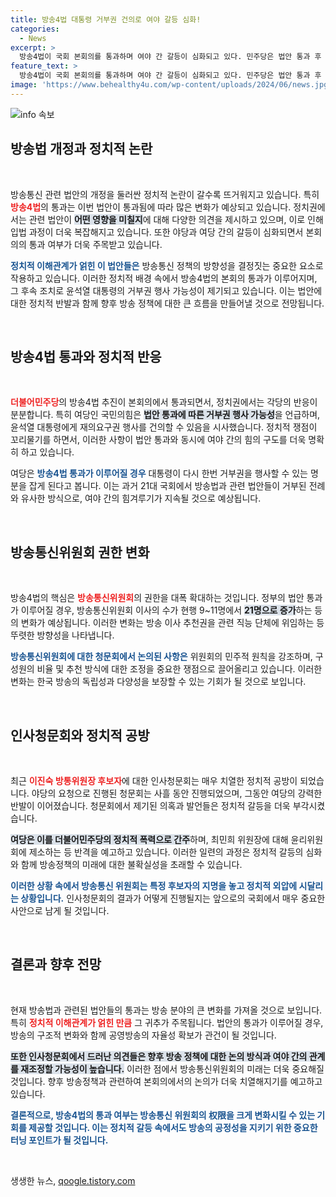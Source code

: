 ```yaml
---
title: 방송4법 대통령 거부권 건의로 여야 갈등 심화!
categories:
  - News
excerpt: >
  방송4법이 국회 본회의를 통과하며 여야 간 갈등이 심화되고 있다. 민주당은 법안 통과 후 대통령에게 거부권 요청을 예고했고, 이진숙 방통위원장 후보자에 대한 인사청문회는 정치 공방의 장으로 변질됐다. 향후 상황이 어떻게 전개될지 주목된다!
feature_text: >
  방송4법이 국회 본회의를 통과하며 여야 간 갈등이 심화되고 있다. 민주당은 법안 통과 후 대통령에게 거부권 요청을 예고했고, 이진숙 방통위원장 후보자에 대한 인사청문회는 정치 공방의 장으로 변질됐다. 향후 상황이 어떻게 전개될지 주목된다!
image: 'https://www.behealthy4u.com/wp-content/uploads/2024/06/news.jpg'
---
```


<p><img src="https://www.behealthy4u.com/wp-content/uploads/2024/06/news.jpg" alt="info 속보" /></p>

<h2 data-ke-size="size26">방송법 개정과 정치적 논란</h2>

<p data-ke-size="size16">&nbsp;</p>

<p data-ke-size="size16">방송통신 관련 법안의 개정을 둘러싼 정치적 논란이 갈수록 뜨거워지고 있습니다. 특히 <b><span style="color: #ee2323;">방송4법</span></b>의 통과는 이번 법안이 통과됨에 따라 많은 변화가 예상되고 있습니다. 정치권에서는 관련 법안이 <b><span style="background-color: #21538527;">어떤 영향을 미칠지</span></b>에 대해 다양한 의견을 제시하고 있으며, 이로 인해 입법 과정이 더욱 복잡해지고 있습니다. 또한 야당과 여당 간의 갈등이 심화되면서 본회의의 통과 여부가 더욱 주목받고 있습니다.</p>

<p data-ke-size="size16"><b><span style="color: #1a5490;">정치적 이해관계가 얽힌 이 법안들은</span></b> 방송통신 정책의 방향성을 결정짓는 중요한 요소로 작용하고 있습니다. 이러한 정치적 배경 속에서 방송4법의 본회의 통과가 이루어지며, 그 후속 조치로 윤석열 대통령의 거부권 행사 가능성이 제기되고 있습니다. 이는 법안에 대한 정치적 반발과 함께 향후 방송 정책에 대한 큰 흐름을 만들어낼 것으로 전망됩니다.</p>

<p data-ke-size="size16">&nbsp;</p>

<h2 data-ke-size="size26">방송4법 통과와 정치적 반응</h2>

<p data-ke-size="size16">&nbsp;</p>

<p data-ke-size="size16"><b><span style="color: #ee2323;">더불어민주당</span></b>의 방송4법 추진이 본회의에서 통과되면서, 정치권에서는 각당의 반응이 분분합니다. 특히 여당인 국민의힘은 <b><span style="background-color: #21538527;">법안 통과에 따른 거부권 행사 가능성</span></b>을 언급하며, 윤석열 대통령에게 재의요구권 행사를 건의할 수 있음을 시사했습니다. 정치적 쟁점이 꼬리물기를 하면서, 이러한 사항이 법안 통과와 동시에 여야 간의 힘의 구도를 더욱 명확히 하고 있습니다.</p>

<p data-ke-size="size16">여당은 <b><span style="color: #1a5490;">방송4법 통과가 이루어질 경우</span></b> 대통령이 다시 한번 거부권을 행사할 수 있는 명분을 잡게 된다고 봅니다. 이는 과거 21대 국회에서 방송법과 관련 법안들이 거부된 전례와 유사한 방식으로, 여야 간의 힘겨루기가 지속될 것으로 예상됩니다.</p>

<p data-ke-size="size16">&nbsp;</p>

<h2 data-ke-size="size26">방송통신위원회 권한 변화</h2>

<p data-ke-size="size16">&nbsp;</p>

<p data-ke-size="size16">방송4법의 핵심은 <b><span style="color: #ee2323;">방송통신위원회</span></b>의 권한을 대폭 확대하는 것입니다. 정부의 법안 통과가 이루어질 경우, 방송통신위원회 이사의 수가 현행 9~11명에서 <b><span style="background-color: #21538527;">21명으로 증가</span></b>하는 등의 변화가 예상됩니다. 이러한 변화는 방송 이사 추천권을 관련 직능 단체에 위임하는 등 뚜렷한 방향성을 나타냅니다.</p>

<p data-ke-size="size16"><b><span style="color: #1a5490;">방송통신위원회에 대한 청문회에서 논의된 사항은</span></b> 위원회의 민주적 원칙을 강조하며, 구성원의 비율 및 추천 방식에 대한 조정을 중요한 쟁점으로 끌어올리고 있습니다. 이러한 변화는 한국 방송의 독립성과 다양성을 보장할 수 있는 기회가 될 것으로 보입니다.</p>

<p data-ke-size="size16">&nbsp;</p>

<h2 data-ke-size="size26">인사청문회와 정치적 공방</h2>

<p data-ke-size="size16">&nbsp;</p>

<p data-ke-size="size16">최근 <b><span style="color: #ee2323;">이진숙 방통위원장 후보자</span></b>에 대한 인사청문회는 매우 치열한 정치적 공방이 되었습니다. 야당의 요청으로 진행된 청문회는 사흘 동안 진행되었으며, 그동안 여당의 강력한 반발이 이어졌습니다. 청문회에서 제기된 의혹과 발언들은 정치적 갈등을 더욱 부각시켰습니다.</p>

<p data-ke-size="size16"><b><span style="background-color: #21538527;">여당은 이를 더불어민주당의 정치적 폭력으로 간주</span></b>하며, 최민희 위원장에 대해 윤리위원회에 제소하는 등 반격을 예고하고 있습니다. 이러한 일련의 과정은 정치적 갈등의 심화와 함께 방송정책의 미래에 대한 불확실성을 초래할 수 있습니다.</p>

<p data-ke-size="size16"><b><span style="color: #1a5490;">이러한 상황 속에서 방송통신 위원회는 특정 후보자의 지명을 놓고 정치적 외압에 시달리는 상황입니다.</span></b> 인사청문회의 결과가 어떻게 진행될지는 앞으로의 국회에서 매우 중요한 사안으로 남게 될 것입니다.</p>

<p data-ke-size="size16">&nbsp;</p>

<h2 data-ke-size="size26">결론과 향후 전망</h2>

<p data-ke-size="size16">&nbsp;</p>

<p data-ke-size="size16">현재 방송법과 관련된 법안들의 통과는 방송 분야의 큰 변화를 가져올 것으로 보입니다. 특히 <b><span style="color: #ee2323;">정치적 이해관계가 얽힌 만큼</span></b> 그 귀추가 주목됩니다. 법안의 통과가 이루어질 경우, 방송의 구조적 변화와 함께 공영방송의 자율성 확보가 관건이 될 것입니다.</p>

<p data-ke-size="size16"><b><span style="background-color: #21538527;">또한 인사청문회에서 드러난 의견들은 향후 방송 정책에 대한 논의 방식과 여야 간의 관계를 재조정할 가능성이 높습니다.</span></b> 이러한 점에서 방송통신위원회의 미래는 더욱 중요해질 것입니다. 향후 방송정책과 관련하여 본회의에서의 논의가 더욱 치열해지기를 예고하고 있습니다.</p>

<p data-ke-size="size16"><b><span style="color: #1a5490;">결론적으로, 방송4법의 통과 여부는 방송통신 위원회의 权限을 크게 변화시킬 수 있는 기회를 제공할 것입니다. 이는 정치적 갈등 속에서도 방송의 공정성을 지키기 위한 중요한 터닝 포인트가 될 것입니다.</span></b></p>

<p data-ke-size="size16">&nbsp;</p>
생생한 뉴스, <a href="https://qoogle.tistory.com" rel="dofollow">qoogle.tistory.com</a>


